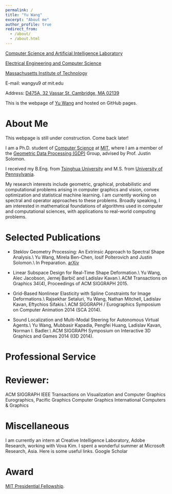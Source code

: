 ```yaml
---
permalink: /
title: "Yu Wang"
excerpt: "About me"
author_profile: true
redirect_from: 
  - /about/
  - /about.html
---
```


[Computer Science and Artificial Intelligence Laboratory](http://www.csail.mit.edu/)

[Electrical Engineering and Computer Science](http://www.eecs.mit.edu/)

[Massachusetts Institute of Technology](http://www.mit.edu/)

E-mail: wangyu9 _at_ mit.edu

Address: [D475A, 32 Vassar St, Cambridge, MA 02139](https://www.google.com/maps/place/32+Vassar+St,+Cambridge,+MA+02139)

This is the webpage of [Yu Wang](http://www.mit.edu/~wangyu9/) and hosted on GitHub pages.

About Me
======

This webpage is still under construction. Come back later!

I am a Ph.D. student of [Computer Science](http://www.csail.mit.edu/) at [MIT](http://www.mit.edu/), where I am a member of the [Geometric Data Processing (GDP)](http://groups.csail.mit.edu/gdpgroup/) Group, advised by Prof. Justin Solomon. 

I received my B.Eng. from [Tsinghua University](http://www.tsinghua.edu.cn/publish/then/index.html) and M.S. from [University of Pennsylvania](http://www.upenn.edu/). 

My research interests include geometric, graphical, probabilistic and computational problems arising in computer graphics and vision, convex optimization and statistical machine learning. I am currently working on spectral and operator approaches to these problems. Broadly speaking, I am interested in mathematical foundations of algorithms used in computer and computational sciences, with applications to real-world computing problems. 

Selected Publications
======

*	Steklov Geometry Processing: An Extrinsic Approach to Spectral Shape Analysis.\\
	Yu Wang, Mirela Ben-Chen, Iosif Polterovich and Justin Solomon.\\
	In Preparation. [arXiv](https://arxiv.org/abs/1707.07070)

*	Linear Subspace Design for Real-Time Shape Deformation.\\
	Yu Wang, Alec Jacobson, Jernej Barbič and Ladislav Kavan.\\
	ACM Transactions on Graphics 34(4), Proceedings of ACM SIGGRAPH 2015. 
	
*	Grid-Based Nonlinear Elasticity with Spline Constraints for Image Deformations.\\
	Rajsekhar Setaluri, Yu Wang, Nathan Mitchell, Ladislav Kavan, Eftychios Sifakis.\\
	ACM SIGGRAPH / Eurographics Symposium on Computer Animation 2014 (SCA 2014).

*	Sound Localization and Multi-Modal Steering for Autonomous Virtual Agents.\\
	Yu Wang, Mubbasir Kapadia, Pengfei Huang, Ladislav Kavan, Norman I. Badler.\\
	ACM SIGGRAPH Symposium on Interactive 3D Graphics and Games 2014 (I3D 2014).

Professional Service
======

Reviewer:
======

ACM SIGGRAPH
IEEE Transactions on Visualization and Computer Graphics
Eurographics, Pacific Graphics
Computer Graphics International
Computers & Graphics

Miscellaneous
======
I am currently an intern at Creative Intelligence Laboratory, Adobe Research, working with Vova Kim.
I spent a wonderful summer at Microsoft Research, Asia. 
Here is some useful links. 
Google Scholar

Award
======
[MIT Presidential Fellowship](http://web.mit.edu/provost/presfellow/). 
